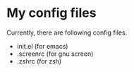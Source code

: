 # My config files

Currently, there are following config files.

* init.el (for emacs)
* .screenrc (for gnu screen)
* .zshrc (for zsh)
